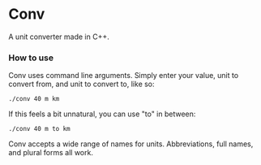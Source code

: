 # Conv
A unit converter made in C++.

### How to use 
Conv uses command line arguments. Simply enter your value, unit to convert from, and unit to convert to, like so:

```./conv 40 m km```

If this feels a bit unnatural, you can use "to" in between:

```./conv 40 m to km```

Conv accepts a wide range of names for units. Abbreviations, full names, and plural forms all work. 
